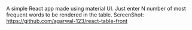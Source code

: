 A simple React app made using material UI.
Just enter N number of most frequent words to be rendered in the table.
ScreenShot: https://github.com/agarwal-123/react-table-front
